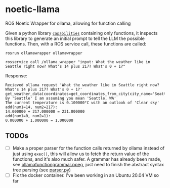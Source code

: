 # noetic-llama

ROS Noetic Wrapper for ollama, allowing for function calling

Given a python library [`capabilities`](/noetic-llama/src/ollamawrapper/src/capabilities) containing only functions, it inspects this library to generate an initial prompt to tell the 
LLM the possible functions. Then, with a ROS service call, these functions are called:

`rosrun ollamawrapper ollamawrapper`

`rosservice call /ollama_wrapper "input: What the weather like in Seattle right now? What's 14 plus 217? What's 0 + 1?"`

Response:

```
Recieved ollama request 'What the weather like in Seattle right now? What's 14 plus 217? What's 0 + 1?'
get_weather_data(coordinates=get_coordinates_from_city(city_name='Seattle')):
By 'Seattle' I am assuming you mean 'Seattle, WA'
The current temperature is 0.100000°C with an outlook of 'Clear sky'
add(num1=14, num2=217):
14.000000 + 217.000000 = 231.000000
add(num1=0, num2=1):
0.000000 + 1.000000 = 1.000000
```

## TODOs

 - [ ] Make a proper parser for the function calls returned by ollama instead of just using `exec()`, this will allow us to fetch the return value of the functions, and it's also much safer. A grammar has already been made, see [ollamafunctiongrammar.ppeg](/noetic-llama/src/ollamawrapper/src/ollamafunctiongrammar.ppeg), just need to finish the abstract syntax tree parsing (see [parser.py](/noetic-llama/src/ollamawrapper/src/parser.py))
 - [ ] Fix the docker container. I've been working in an Ubuntu 20.04 VM so far
